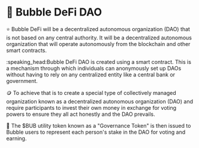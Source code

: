 # 🏨 Bubble DeFi DAO

:star: Bubble DeFi will be a decentralized autonomous organization (DAO) that is not based on any central authority. It will be a decentralized autonomous organization that will operate autonomously from the blockchain and other smart contracts.

:speaking\_head:Bubble DeFi DAO is created using a smart contract. This is a mechanism through which individuals can anonymously set up DAOs without having to rely on any centralized entity like a central bank or government.

:coin: To achieve that is to create a special type of collectively managed organization known as a decentralized autonomous organization (DAO) and require participants to invest their own money in exchange for voting powers to ensure they all act honestly and the DAO prevails.

:book: The $BUB utility token known as a "Governance Token" is then issued to Bubble users to represent each person's stake in the DAO for voting and earning.
